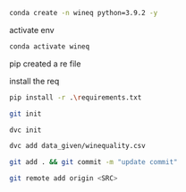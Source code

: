 ```bash
conda create -n wineq python=3.9.2 -y
```

activate env
```bash
conda activate wineq
```
pip 
created a re file

install the req
```bash
pip install -r .\requirements.txt
```

```bash
git init
```

```bash
dvc init
```

```bash
dvc add data_given/winequality.csv
```

```bash
git add . && git commit -m "update commit"
```

```bash
git remote add origin <SRC>
```